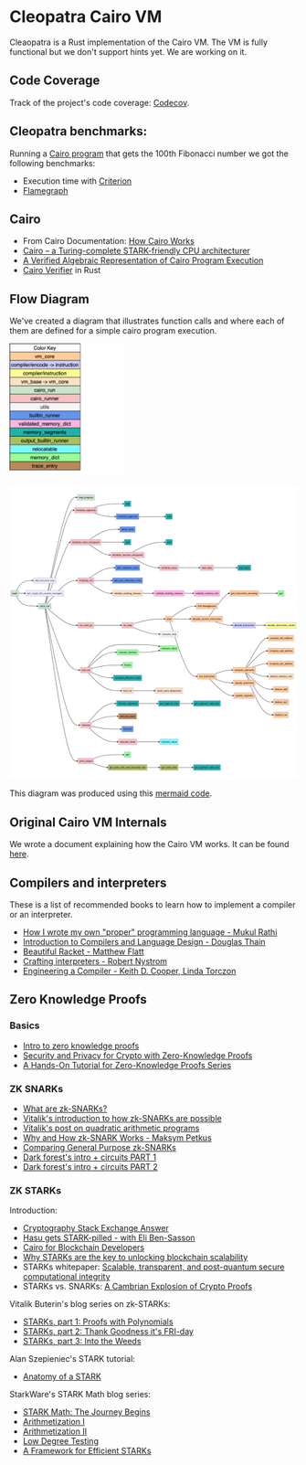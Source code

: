# Cleopatra Cairo VM

Cleaopatra is a Rust implementation of the Cairo VM. The VM is fully functional but we don't support hints yet. We are working on it.


## Code Coverage
Track of the project's code coverage: [Codecov](https://app.codecov.io/gh/lambdaclass/cleopatra_cairo).

## Cleopatra benchmarks:
Running a [Cairo program](./benches/fibonacci.cairo) that gets the 100th Fibonacci number we got the following benchmarks:
* Execution time with [Criterion](./docs/benchmarks/criterion/)
* [Flamegraph](./docs/benchmarks/flamegraph.svg) 

## Cairo

* From Cairo Documentation: [How Cairo Works](https://www.cairo-lang.org/docs/how_cairo_works/index.html#how-cairo-works)
* [Cairo – a Turing-complete STARK-friendly CPU architecturer](https://eprint.iacr.org/2021/1063)
* [A Verified Algebraic Representation of Cairo Program Execution](https://arxiv.org/pdf/2109.14534.pdf)
* [Cairo Verifier](https://github.com/patrickbiel01/Cairo_Verifier) in Rust


## Flow Diagram

We've created a diagram that illustrates function calls and where each of them are defined for a simple cairo program execution.

<p float="left">
  <img src="./docs/diagram/cairo_vm_color_key.png" width="200" />
</p>

![diagram](./docs/diagram/cairo_vm_flow_diagram.jpg)

This diagram was produced using this [mermaid code](./docs/diagram/cairo_vm_flow_diagram.md).

## Original Cairo VM Internals

We wrote a document explaining how the Cairo VM works. It can be found [here](./docs/README.md).

## Compilers and interpreters

These is a list of recommended books to learn how to implement a compiler or an interpreter.

* [How I wrote my own "proper" programming language - Mukul Rathi](https://mukulrathi.com/create-your-own-programming-language/intro-to-compiler/)
* [Introduction to Compilers and Language Design - Douglas Thain](http://compilerbook.org)
* [Beautiful Racket - Matthew Flatt](https://beautifulracket.com)
* [Crafting interpreters - Robert Nystrom](https://craftinginterpreters.com)
* [Engineering a Compiler - Keith D. Cooper, Linda Torczon](https://www.goodreads.com/en/book/show/1997607.Engineering_a_Compiler)

## Zero Knowledge Proofs

### Basics
* [Intro to zero knowledge proofs](https://www.youtube.com/watch?v=HUs1bH85X9I)
* [Security and Privacy for Crypto with Zero-Knowledge Proofs](https://www.youtube.com/watch?v=3NL0ThdvWMU)
* [A Hands-On Tutorial for Zero-Knowledge Proofs Series](http://www.shirpeled.com/2018/09/a-hands-on-tutorial-for-zero-knowledge.html)

### ZK SNARKs
* [What are zk-SNARKs?](https://z.cash/technology/zksnarks/)
* [Vitalik's introduction to how zk-SNARKs are possible](https://vitalik.ca/general/2021/01/26/snarks.html)
* [Vitalik's post on quadratic arithmetic programs](https://medium.com/@VitalikButerin/quadratic-arithmetic-programs-from-zero-to-hero-f6d558cea649)
* [Why and How zk-SNARK Works - Maksym Petkus](https://arxiv.org/abs/1906.07221)
* [Comparing General Purpose zk-SNARKs](https://medium.com/coinmonks/comparing-general-purpose-zk-snarks-51ce124c60bd)
* [Dark forest's intro + circuits PART 1](https://blog.zkga.me/intro-to-zksnarks)
* [Dark forest's intro + circuits PART 2](https://blog.zkga.me/df-init-circuit)

### ZK STARKs

Introduction:
* [Cryptography Stack Exchange Answer](https://crypto.stackexchange.com/questions/56327/what-are-zk-starks)
* [Hasu gets STARK-pilled - with Eli Ben-Sasson](https://youtu.be/-6BtBUbiUIU)
* [Cairo for Blockchain Developers](https://www.cairo-lang.org/cairo-for-blockchain-developers/)
* [Why STARKs are the key to unlocking blockchain scalability](https://twitter.com/0xalec/status/1529915544324800512?s=12&t=FX6TgXCZY1iWcWmbc7oqSw)
* STARKs whitepaper: [Scalable, transparent, and post-quantum secure computational integrity](https://eprint.iacr.org/2018/046)
* STARKs vs. SNARKs: [A Cambrian Explosion of Crypto Proofs](https://nakamoto.com/cambrian-explosion-of-crypto-proofs/)

Vitalik Buterin's blog series on zk-STARKs:
* [STARKs, part 1: Proofs with Polynomials](https://vitalik.ca/general/2017/11/09/starks_part_1.html)
* [STARKs, part 2: Thank Goodness it's FRI-day](https://vitalik.ca/general/2017/11/22/starks_part_2.html)
* [STARKs, part 3: Into the Weeds](https://vitalik.ca/general/2018/07/21/starks_part_3.html)

Alan Szepieniec's STARK tutorial:
* [Anatomy of a STARK](https://aszepieniec.github.io/stark-anatomy/)

StarkWare's STARK Math blog series:
* [STARK Math: The Journey Begins](https://medium.com/starkware/stark-math-the-journey-begins-51bd2b063c71)
* [Arithmetization I](https://medium.com/starkware/arithmetization-i-15c046390862)
* [Arithmetization II](https://medium.com/starkware/arithmetization-ii-403c3b3f4355)
* [Low Degree Testing](https://medium.com/starkware/low-degree-testing-f7614f5172db)
* [A Framework for Efficient STARKs](https://medium.com/starkware/a-framework-for-efficient-starks-19608ba06fbe)

